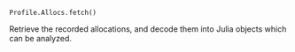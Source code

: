 ```
Profile.Allocs.fetch()
```

Retrieve the recorded allocations, and decode them into Julia objects which can be analyzed.
